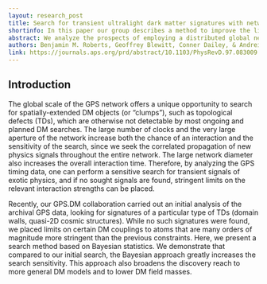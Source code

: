 ```yaml
---
layout: research_post
title: Search for transient ultralight dark matter signatures with networks of precision measurement devices using a Bayesian statistics method
shortinfo: In this paper our group describes a method to improve the limits set by our previous work. We plan to constrain the dark matter coupling to the global positioning system using a model dependent Bayesian statistics method. This will improve our limits by two orders of magnitude. 
abstract: We analyze the prospects of employing a distributed global network of precision measurement devices as a dark matter and exotic physics observatory. In particular, we consider the atomic clocks of the global positioning system (GPS), consisting of a constellation of 32 medium-Earth orbit satellites equipped with either Cs or Rb microwave clocks and a number of Earth-based receiver stations, some of which employ highly-stable H-maser atomic clocks. High-accuracy timing data is available for almost two decades. By analyzing the satellite and terrestrial atomic clock data, it is possible to search for transient signatures of exotic physics, such as “clumpy” dark matter and dark energy, effectively transforming the GPS constellation into a 50 000 km aperture sensor array. Here we characterize the noise of the GPS satellite atomic clocks, describe the search method based on Bayesian statistics, and test the method using simulated clock data. We present the projected discovery reach using our method, and demonstrate that it can surpass the existing constrains by several order of magnitude for certain models. Our method is not limited in scope to GPS or atomic clock networks, and can also be applied to other networks of precision measurement devices.
authors: Benjamin M. Roberts, Geoffrey Blewitt, Conner Dailey, & Andrei Derevianko
link: https://journals.aps.org/prd/abstract/10.1103/PhysRevD.97.083009
---
```


## Introduction

The global scale of the GPS network offers a unique opportunity to search for spatially-extended DM objects (or “clumps”), such as topological defects (TDs), which are otherwise not detectable by most ongoing and planned DM searches. The large number of clocks and the very large aperture of the network increase both the chance of an interaction and the sensitivity of the search, since we seek the correlated propagation of new physics signals throughout the entire network. The large network diameter also increases the overall interaction time. Therefore, by analyzing the GPS timing data, one can perform a sensitive search for transient signals of exotic physics, and if no sought signals are found, stringent limits on the relevant interaction strengths can be placed.

Recently, our GPS.DM collaboration carried out an initial analysis of the archival GPS data, looking for signatures of a particular type of TDs (domain walls, quasi-2D cosmic structures). While no such signatures were found, we placed limits on certain DM couplings to atoms that are many orders of magnitude more stringent than the previous constraints. Here, we present a search method based on Bayesian statistics. We demonstrate that compared to our initial search, the Bayesian approach greatly increases the search sensitivity. This approach also broadens the discovery reach to more general DM models and to lower DM field masses.
